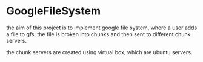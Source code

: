 # GoogleFileSystem

the aim of this project is to implement google file system, where a user adds a file to gfs, the file is broken into chunks and then sent to different chunk servers.

the chunk servers are created using virtual box, which are ubuntu servers.
